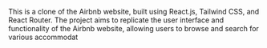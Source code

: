 
This is a clone of the Airbnb website, built using React.js, Tailwind CSS, and React Router. The project aims to replicate the user interface and functionality of the Airbnb website, allowing users to browse and search for various accommodat